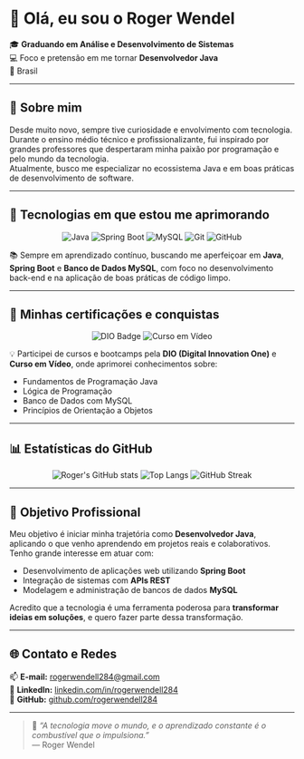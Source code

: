 # 👋 Olá, eu sou o Roger Wendel

🎓 **Graduando em Análise e Desenvolvimento de Sistemas**  
💻 Foco e pretensão em me tornar **Desenvolvedor Java**  
📍 Brasil  

---

## 🧠 Sobre mim
Desde muito novo, sempre tive curiosidade e envolvimento com tecnologia.  
Durante o ensino médio técnico e profissionalizante, fui inspirado por grandes professores que despertaram minha paixão por programação e pelo mundo da tecnologia.  
Atualmente, busco me especializar no ecossistema Java e em boas práticas de desenvolvimento de software.

---

## 🚀 Tecnologias em que estou me aprimorando
<div align="center">

![Java](https://img.shields.io/badge/Java-ED8B00?style=for-the-badge&logo=openjdk&logoColor=white)
![Spring Boot](https://img.shields.io/badge/Spring%20Boot-6DB33F?style=for-the-badge&logo=springboot&logoColor=white)
![MySQL](https://img.shields.io/badge/MySQL-005C84?style=for-the-badge&logo=mysql&logoColor=white)
![Git](https://img.shields.io/badge/Git-F05032?style=for-the-badge&logo=git&logoColor=white)
![GitHub](https://img.shields.io/badge/GitHub-181717?style=for-the-badge&logo=github&logoColor=white)

</div>

📚 Sempre em aprendizado contínuo, buscando me aperfeiçoar em **Java**, **Spring Boot** e **Banco de Dados MySQL**, com foco no desenvolvimento back-end e na aplicação de boas práticas de código limpo.

---

## 🏅 Minhas certificações e conquistas
<div align="center">

![DIO Badge](https://img.shields.io/badge/Digital%20Innovation%20One-Badge-blue?style=flat-square)
![Curso em Vídeo](https://img.shields.io/badge/Curso%20em%20Vídeo-Certificado-blueviolet?style=flat-square)

</div>

💡 Participei de cursos e bootcamps pela **DIO (Digital Innovation One)** e **Curso em Vídeo**, onde aprimorei conhecimentos sobre:
- Fundamentos de Programação Java  
- Lógica de Programação  
- Banco de Dados com MySQL  
- Princípios de Orientação a Objetos  

---

## 📊 Estatísticas do GitHub
<div align="center">

![Roger's GitHub stats](https://github-readme-stats.vercel.app/api?username=rogerwendell284&show_icons=true&theme=tokyonight)
![Top Langs](https://github-readme-stats.vercel.app/api/top-langs/?username=rogerwendell284&layout=compact&theme=tokyonight)
![GitHub Streak](https://github-readme-streak-stats.herokuapp.com/?user=rogerwendell284&theme=tokyonight)

</div>

---

## 🎯 Objetivo Profissional
Meu objetivo é iniciar minha trajetória como **Desenvolvedor Java**, aplicando o que venho aprendendo em projetos reais e colaborativos.  
Tenho grande interesse em atuar com:
- Desenvolvimento de aplicações web utilizando **Spring Boot**  
- Integração de sistemas com **APIs REST**  
- Modelagem e administração de bancos de dados **MySQL**

Acredito que a tecnologia é uma ferramenta poderosa para **transformar ideias em soluções**, e quero fazer parte dessa transformação.

---

## 🌐 Contato e Redes
📫 **E-mail:** rogerwendell284@gmail.com  
💼 **LinkedIn:** [linkedin.com/in/rogerwendell284](https://linkedin.com/in/rogerwendell284)  
🐙 **GitHub:** [github.com/rogerwendell284](https://github.com/rogerwendell284)

---

> 💬 *“A tecnologia move o mundo, e o aprendizado constante é o combustível que o impulsiona.”*  
> — Roger Wendel
